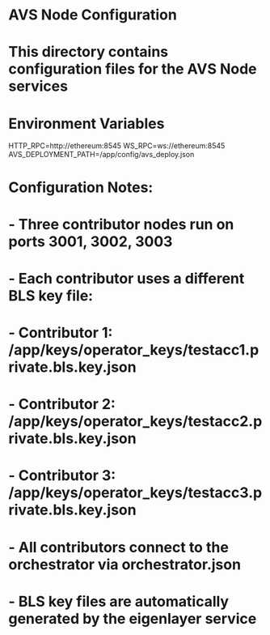 # AVS Node Configuration
# This directory contains configuration files for the AVS Node services

# Environment Variables
HTTP_RPC=http://ethereum:8545
WS_RPC=ws://ethereum:8545
AVS_DEPLOYMENT_PATH=/app/config/avs_deploy.json

# Configuration Notes:
# - Three contributor nodes run on ports 3001, 3002, 3003
# - Each contributor uses a different BLS key file:
#   - Contributor 1: /app/keys/operator_keys/testacc1.private.bls.key.json
#   - Contributor 2: /app/keys/operator_keys/testacc2.private.bls.key.json
#   - Contributor 3: /app/keys/operator_keys/testacc3.private.bls.key.json
# - All contributors connect to the orchestrator via orchestrator.json
# - BLS key files are automatically generated by the eigenlayer service